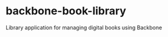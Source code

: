 backbone-book-library
=====================

Library application for managing digital books using Backbone
